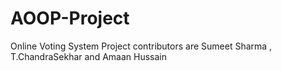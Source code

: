 # AOOP-Project
Online Voting System
Project contributors are Sumeet Sharma , T.ChandraSekhar and Amaan Hussain

